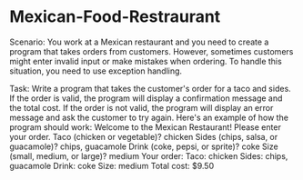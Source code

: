 # Mexican-Food-Restraurant
Scenario: You work at a Mexican restaurant and you need to create a program that
takes orders from customers. However, sometimes customers might enter invalid input
or make mistakes when ordering. To handle this situation, you need to use exception
handling.

Task: Write a program that takes the customer's order for a taco and sides. If the
order is valid, the program will display a confirmation message and the total cost. If the
order is not valid, the program will display an error message and ask the customer to try
again.
Here's an example of how the program should work:
Welcome to the Mexican Restaurant!
Please enter your order.
Taco (chicken or vegetable)? chicken
Sides (chips, salsa, or guacamole)? chips, guacamole
Drink (coke, pepsi, or sprite)? coke
Size (small, medium, or large)? medium
Your order:
Taco: chicken
Sides: chips, guacamole
Drink: coke
Size: medium
Total cost: $9.50
